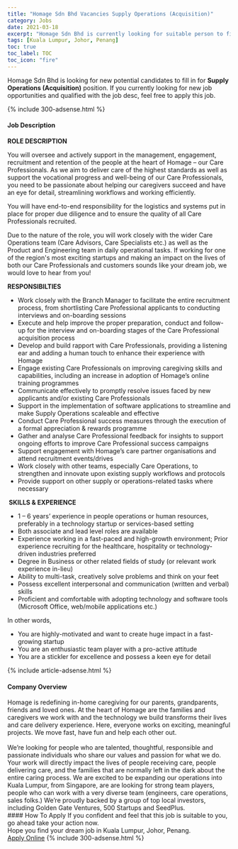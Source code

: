 ```yaml
---
title: "Homage Sdn Bhd Vacancies Supply Operations (Acquisition)" 
category: Jobs 
date: 2021-03-18 
excerpt: "Homage Sdn Bhd is currently looking for suitable person to fill in the Supply Operations (Acquisition) which based in Kuala Lumpur, Johor, Penang" 
tags: [Kuala Lumpur, Johor, Penang] 
toc: true 
toc_label: TOC 
toc_icon: "fire" 
--- 
```


<p>Homage Sdn Bhd is looking for new potential candidates to fill in for <b>Supply Operations (Acquisition)</b> position. If you currently looking for new job opportunities and qualified with the job desc, feel free to apply this job.
</p>{% include 300-adsense.html %} 
<div><div><h4>Job Description</h4></div><div><div><span><div><p><strong>ROLE DESCRIPTION</strong></p><p>You will oversee and actively support in the management, engagement, recruitment and retention of the people at the heart of Homage &#8211; our Care Professionals. As we aim to deliver care of the highest standards as well as support the vocational progress and well-being of our Care Professionals, you need to be passionate about helping our caregivers succeed and have an eye for detail, streamlining workflows and working efficiently.</p><p>You will have end-to-end responsibility for the logistics and systems put in place for proper due diligence and to ensure the quality of all Care Professionals recruited.</p><p>Due to the nature of the role, you will work closely with the wider Care Operations team (Care Advisors, Care Specialists etc.) as well as the Product and Engineering team in daily operational tasks. If working for one of the region's most exciting startups and making an impact on the lives of both our Care Professionals and customers sounds like your dream job, we would love to hear from you!</p><p><strong>RESPONSIBILTIES</strong></p><ul><li>Work closely with the Branch Manager to facilitate the entire recruitment process, from shortlisting Care Professional applicants to conducting interviews and on-boarding sessions</li><li>Execute and help improve the proper preparation, conduct and follow-up for the interview and on-boarding stages of the Care Professional acquisition process</li><li>Develop and build rapport with Care Professionals, providing a listening ear and adding a human touch to enhance their experience with Homage</li><li>Engage existing Care Professionals on improving caregiving skills and capabilities, including an increase in adoption of Homage&#8217;s online training programmes</li><li>Communicate effectively to promptly resolve issues faced by new applicants and/or existing Care Professionals</li><li>Support in the implementation of software applications to streamline and make Supply Operations scaleable and effective</li><li>Conduct Care Professional success measures through the execution of a formal appreciation &amp; rewards programme</li><li>Gather and analyse Care Professional feedback for insights to support ongoing efforts to improve Care Professional success campaigns</li><li>Support engagement with Homage&#8217;s care partner organisations and attend recruitment events/drives</li><li>Work closely with other teams, especially Care Operations, to strengthen and innovate upon existing supply workflows and protocols</li><li>Provide support on other supply or operations-related tasks where necessary</li></ul><p><strong>&#160;SKILLS &amp; EXPERIENCE</strong></p><ul><li>1 &#8211; 6 years&#8217; experience in people operations or human resources, preferably in a technology startup or services-based setting&#160;</li><li>Both associate and lead level roles are available</li><li>Experience working in a fast-paced and high-growth environment; Prior experience recruiting for the healthcare, hospitality or technology-driven industries preferred</li><li>Degree in Business or other related fields of study (or relevant work experience in-lieu)</li><li>Ability to multi-task, creatively solve problems and think on your feet</li><li>Possess excellent interpersonal and communication (written and verbal) skills</li><li>Proficient and comfortable with adopting technology and software tools (Microsoft Office, web/mobile applications etc.)</li></ul><p>In other words,</p><ul><li>You are highly-motivated and want to create huge impact in a fast-growing startup</li><li>You are an enthusiastic team player with a pro-active attitude</li><li>You are a stickler for excellence and possess a keen eye for detail</li></ul></div></span></div></div></div> 
{% include article-adsense.html %} 
<div><div><h4>Company Overview</h4></div><div><div><span><div><div>Homage is redefining in-home caregiving for our parents, grandparents, friends and loved ones. At the heart of Homage are the families and caregivers we work with and the technology we build transforms their lives and care delivery experience. Here, everyone works on exciting, meaningful projects. We move fast, have fun and help each other out.</div>
<div><br>
We&#8217;re looking for people who are talented, thoughtful, responsible and passionate individuals who share our values and passion for what we do. Your work will directly impact the lives of people receiving care, people delivering care, and the families that are normally left in the dark about the entire caring process. We are excited to be expanding our operations into Kuala Lumpur, from Singapore, are are looking for strong team players, people who can work with a very diverse team (engineers, care operations, sales folks.) We&#8217;re proudly backed by a group of top local investors, including Golden Gate Ventures, 500 Startups and SeedPlus.&#160;</div></div></span></div></div></div> 
#### How To Apply 
If you confident and feel that this job is suitable to you, go ahead take your action now. <br/> 
Hope you find your dream job in Kuala Lumpur, Johor, Penang. <br/> 
<a href="https://www.jobstreet.com.my/en/job/supply-operations-acquisition-4510666?jobId=jobstreet-my-job-4510666&" class="btn btn--info" target="_blank" rel="nofollow noopenner">Apply Online</a> 
{% include 300-adsense.html %} 